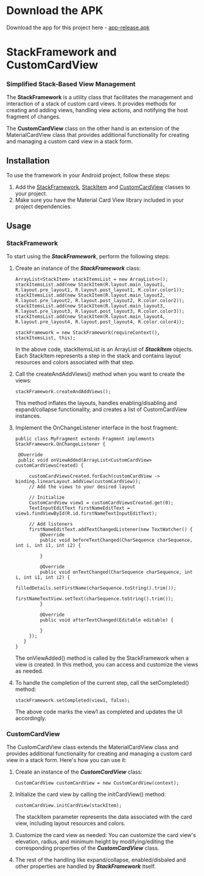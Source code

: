 # Download the APK
Download the app for this project here - [app-release.apk](app-release.apk)

# StackFramework and CustomCardView
### Simplified Stack-Based View Management

The **StackFramework** is a utility class that facilitates the management and interaction of a stack of custom card views. It provides methods for creating and adding views, handling view actions, and notifying the host fragment of changes.

The **CustomCardView** class on the other hand is an extension of the MaterialCardView class that provides additional functionality for creating and managing a custom card view in a stack form.

## Installation
To use the framework in your Android project, follow these steps:
1. Add the [StackFramework](app/src/main/java/com/example/frameworks/StackFramework.java), [StackItem](app/src/main/java/com/example/pojo/StackItem.java) and [CustomCardView](app/src/main/java/com/example/customViews/CustomCardView.java) classes to your project.
2. Make sure you have the Material Card View library included in your project dependencies.

## Usage
### StackFramework
To start using the ***StackFramework***, perform the following steps:
1. Create an instance of the ***StackFramework*** class:

   ```
   ArrayList<StackItem> stackItemsList = new ArrayList<>();
   stackItemsList.add(new StackItem(R.layout.main_layout1, R.layout.pre_layout1, R.layout.post_layout1, R.color.color1));
   stackItemsList.add(new StackItem(R.layout.main_layout2, R.layout.pre_layout2, R.layout.post_layout2, R.color.color2));
   stackItemsList.add(new StackItem(R.layout.main_layout3, R.layout.pre_layout3, R.layout.post_layout3, R.color.color3));
   stackItemsList.add(new StackItem(R.layout.main_layout4, R.layout.pre_layout4, R.layout.post_layout4, R.color.color4));

   stackFramework = new StackFramework(requireContext(), stackItemsList, this);
   ```
   In the above code, stackItemsList is an ArrayList of ***StackItem*** objects. Each StackItem represents a step in the stack and contains layout resources and colors associated with that step.

2. Call the createAndAddViews() method when you want to create the views:

   ```
   stackFramework.createAndAddViews();
   ```
   This method inflates the layouts, handles enabling/disabling and expand/collapse functionality, and creates a list of CustomCardView instances.

3. Implement the OnChangeListener interface in the host fragment:
   
   ```
   public class MyFragment extends Fragment implements StackFramework.OnChangeListener {
   
    @Override
    public void onViewAdded(ArrayList<CustomCardView> customCardViewsCreated) {
   
        customCardViewsCreated.forEach(customCardView -> binding.linearLayout.addView(customCardView));
        // Add the views to your desired layout

        // Initialize
        CustomCardView view1 = customCardViewsCreated.get(0);
        TextInputEditText firstNameEditText = view1.findViewById(R.id.firstNameTextInputEditText);

        // Add listeners
        firstNameEditText.addTextChangedListener(new TextWatcher() {
            @Override
            public void beforeTextChanged(CharSequence charSequence, int i, int i1, int i2) {
                
            }

            @Override
            public void onTextChanged(CharSequence charSequence, int i, int i1, int i2) {
                filledDetails.setFirstName(charSequence.toString().trim());
                firstNameTextView.setText(charSequence.toString().trim());
            }

            @Override
            public void afterTextChanged(Editable editable) {
   
            }
        });
      }
   }
   ```

   The onViewAdded() method is called by the StackFramework when a view is created. In this method, you can access and customize the views as needed.

4. To handle the completion of the current step, call the setCompleted() method:

   ```
   stackFramework.setCompleted(view1, false);
   ```
   The above code marks the view1 as completed and updates the UI accordingly.

### CustomCardView
The CustomCardView class extends the MaterialCardView class and provides additional functionality for creating and managing a custom card view in a stack form. Here's how you can use it:

1. Create an instance of the ***CustomCardView*** class:
   
   ```
   CustomCardView customCardView = new CustomCardView(context);
   ```
2. Initialize the card view by calling the initCardView() method:

   ```
   customCardView.initCardView(stackItem);
   ```
   The stackItem parameter represents the data associated with the card view, including layout resources and colors.
3. Customize the card view as needed:
   You can customize the card view's elevation, radius, and minimum height by modifying/editing the corresponding properties of the ***CustomCardView*** class.

4. The rest of the handling like expand/collapse, enabled/disbaled and other properties are handled by ***StackFramework*** itself.

